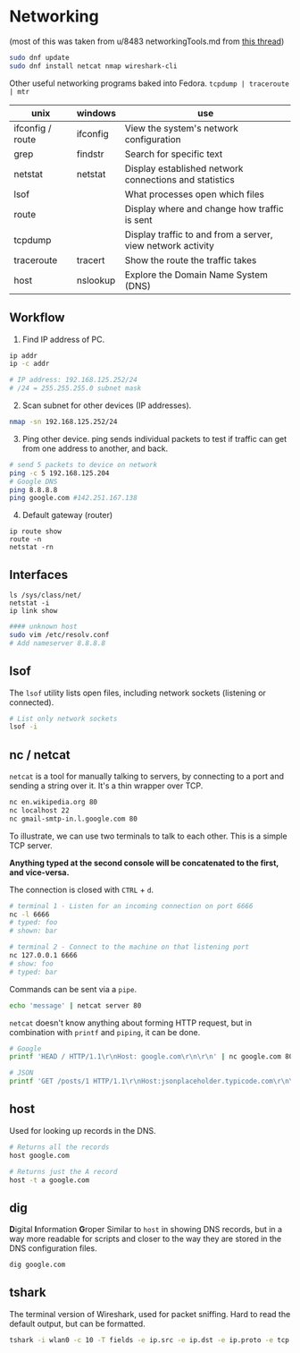 # Networking

(most of this was taken from u/8483 networkingTools.md from [this thread](https://www.reddit.com/r/learnprogramming/comments/106jfin/my_selftaught_programming_notes_fullstack_web/))

```bash
sudo dnf update
sudo dnf install netcat nmap wireshark-cli
```
Other useful networking programs baked into Fedora.
`tcpdump | traceroute | mtr`

| unix             | windows  | use                                                         |
| ---------------- | -------- | ----------------------------------------------------------- |
| ifconfig / route | ifconfig | View the system's network configuration                     |
| grep             | findstr  | Search for specific text                                    |
| netstat          | netstat  | Display established network connections and statistics      |
| lsof             |          | What processes open which files                             |
| route            |          | Display where and change how traffic is sent                |
| tcpdump          |          | Display traffic to and from a server, view network activity |
| traceroute       | tracert  | Show the route the traffic takes                            |
| host             | nslookup | Explore the Domain Name System (DNS)                        |

## Workflow

1. Find IP address of PC.

```bash
ip addr
ip -c addr

# IP address: 192.168.125.252/24
# /24 = 255.255.255.0 subnet mask
```

2. Scan subnet for other devices (IP addresses).

```bash
nmap -sn 192.168.125.252/24
```

3. Ping other device.
ping sends individual packets to test if traffic can get from one address to another, and back.

```bash
# send 5 packets to device on network
ping -c 5 192.168.125.204
# Google DNS
ping 8.8.8.8
ping google.com #142.251.167.138
```

4.  Default gateway (router)

```
ip route show
route -n
netstat -rn
```

## Interfaces

```
ls /sys/class/net/
netstat -i
ip link show
```

```bash
#### unknown host
sudo vim /etc/resolv.conf
# Add nameserver 8.8.8.8
```

## lsof

The `lsof` utility lists open files, including network sockets (listening or connected).

```bash
# List only network sockets
lsof -i
```

## nc / netcat

`netcat` is a tool for manually talking to servers, by connecting to a port and sending a string over it. It's a thin wrapper over TCP.

```bash
nc en.wikipedia.org 80
nc localhost 22
nc gmail-smtp-in.l.google.com 80
```

To illustrate, we can use two terminals to talk to each other. This is a simple TCP server.

**Anything typed at the second console will be concatenated to the first, and vice-versa.**

The connection is closed with `CTRL` + `d`.

```bash
# terminal 1 - Listen for an incoming connection on port 6666
nc -l 6666
# typed: foo
# shown: bar

# terminal 2 - Connect to the machine on that listening port
nc 127.0.0.1 6666
# show: foo
# typed: bar
```

Commands can be sent via a `pipe`.

```bash
echo 'message' | netcat server 80
```

`netcat` doesn't know anything about forming HTTP request, but in combination with `printf` and `piping`, it can be done.

```bash
# Google
printf 'HEAD / HTTP/1.1\r\nHost: google.com\r\n\r\n' | nc google.com 80

# JSON
printf 'GET /posts/1 HTTP/1.1\r\nHost:jsonplaceholder.typicode.com\r\n\r\n' | nc jsonplaceholder.typicode.com 80
```

## host

Used for looking up records in the DNS.

```bash
# Returns all the records
host google.com

# Returns just the A record
host -t a google.com
```

## dig
**D**igital **I**nformation **G**roper
Similar to `host` in showing DNS records, but in a way more readable for scripts and closer to the way they are stored in the DNS configuration files.

```bash
dig google.com
```

## tshark

The terminal version of Wireshark, used for packet sniffing. Hard to read the default output, but can be formatted.
```bash
tshark -i wlan0 -c 10 -T fields -e ip.src -e ip.dst -e ip.proto -e tcp.srcport -e tcp.dstport -e udp.srcport -e udp.dstport > test.text
```
